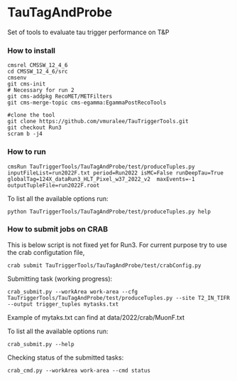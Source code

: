 # TauTagAndProbe
Set of tools to evaluate tau trigger performance on T&amp;P

### How to install

```
cmsrel CMSSW_12_4_6
cd CMSSW_12_4_6/src
cmsenv
git cms-init
# Necessary for run 2 
git cms-addpkg RecoMET/METFilters
git cms-merge-topic cms-egamma:EgammaPostRecoTools

#clone the tool
git clone https://github.com/vmuralee/TauTriggerTools.git
git checkout Run3
scram b -j4
```

### How to run

```
cmsRun TauTriggerTools/TauTagAndProbe/test/produceTuples.py inputFileList=run2022F.txt period=Run2022 isMC=False runDeepTau=True globalTag=124X_dataRun3_HLT_Pixel_w37_2022_v2  maxEvents=-1 outputTupleFile=run2022F.root
```

To list all the available options run:
```
python TauTriggerTools/TauTagAndProbe/test/produceTuples.py help
```

### How to submit jobs on CRAB

This is below script is not fixed yet for Run3. For current purpose try to use the crab configutation file,
``` 
crab submit TauTriggerTools/TauTagAndProbe/test/crabConfig.py 

```
Submitting task (working progress):
```
crab_submit.py --workArea work-area --cfg TauTriggerTools/TauTagAndProbe/test/produceTuples.py --site T2_IN_TIFR --output trigger_tuples mytasks.txt
```
Example of mytaks.txt can find at data/2022/crab/MuonF.txt 

To list all the available options run:
```
crab_submit.py --help
```

Checking status of the submitted tasks:
```
crab_cmd.py --workArea work-area --cmd status
```
